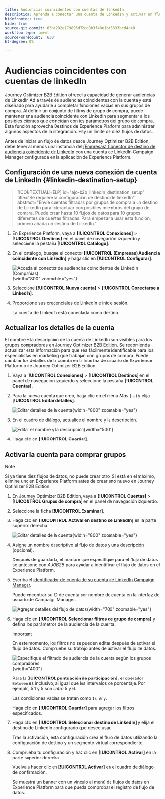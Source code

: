 ```yaml
---
title: Audiencias coincidentes con cuentas de linkedIn
description: Aprenda a conectar una cuenta de LinkedIn y activar un flujo de datos para comprar grupos.
hidefromtoc: true
hide: true
source-git-commit: 63bf202e179895d72cd8b3f40e1bf5333bcd4c48
workflow-type: tm+mt
source-wordcount: '630'
ht-degree: 0%

---
```


# Audiencias coincidentes con cuentas de linkedIn

Journey Optimizer B2B Edition ofrece la capacidad de generar audiencias de LinkedIn Ad a través de audiencias coincidentes con la cuenta y está diseñado para ayudarle a completar funciones vacías en sus grupos de compra. Al definir un conjunto de filtros de grupo de compra, puede mantener una audiencia coincidente con LinkedIn para segmentar a los posibles clientes que coincidan con los parámetros del grupo de compra. Esta función aprovecha Destinos de Experience Platform para administrar algunos aspectos de la integración. Hay un límite de diez flujos de datos.

Antes de iniciar un flujo de datos desde Journey Optimizer B2B Edition, debe tener al menos una instancia del [(Empresas) Conector de destino de audiencia coincidente de LinkedIn](https://experienceleague.adobe.com/en/docs/experience-platform/destinations/catalog/social/linkedin#connect) con una cuenta de LinkedIn Campaign Manager configurada en la aplicación de Experience Platform.

## Configuración de una nueva conexión de cuenta de LinkedIn {#linkedin-destination-setup}

>[!CONTEXTUALHELP]
>id="ajo-b2b_linkedin_destination_setup"
>title="Se requiere la configuración de destino de linkedIn"
>abstract="Envíe cuentas filtradas por grupos de compra a un destino de LinkedIn para interactuar con posibles miembros del grupo de compra. Puede crear hasta 10 flujos de datos para 10 grupos diferentes de cuentas filtradas. Para empezar a usar esta función, primero añada un destino de LinkedIn."

1. En Experience Platform, vaya a **[!UICONTROL Conexiones]** > **[!UICONTROL Destinos]** en el panel de navegación izquierdo y seleccione la pestaña **[!UICONTROL Catálogo]**.

1. En el catálogo, busque el conector **[!UICONTROL (Empresas) Audiencia coincidente con LinkedIn]** y haga clic en **[!UICONTROL Configurar]**.

   ![Acceda al conector de audiencias coincidentes de LinkedIn (Compañías)](./assets/aep-destinations-catalog-linkedin.png){width="800" zoomable="yes"}

1. Seleccione **[!UICONTROL Nueva cuenta]** > **[!UICONTROL Conectarse a LinkedIn]**.

1. Proporcione sus credenciales de LinkedIn e inicie sesión.

   La cuenta de LinkedIn está conectada como destino.

## Actualizar los detalles de la cuenta

El nombre y la descripción de la cuenta de LinkedIn son visibles para los grupos compradores en Journey Optimizer B2B Edition. Se recomienda actualizar esta información para que sea fácilmente identificable para los especialistas en marketing que trabajan con grupos de compra. Puede cambiar los detalles de la cuenta en la interfaz de usuario de Experience Platform o de Journey Optimizer B2B Edition.

1. Vaya a **[!UICONTROL Conexiones]** > **[!UICONTROL Destinos]** en el panel de navegación izquierdo y seleccione la pestaña **[!UICONTROL Cuentas]**.

1. Para la nueva cuenta que creó, haga clic en el menú _Más_ (**...**) y elija **[!UICONTROL Editar detalles]**.

   ![Editar detalles de la cuenta](./assets/aep-destinations-accounts-edit-details.png){width="800" zoomable="yes"}

1. En el cuadro de diálogo, actualice el nombre y la descripción.

   ![Editar el nombre y la descripción](./assets/destinations-linkedin-account-edit-details-dialog.png){width="500"}

1. Haga clic en **[!UICONTROL Guardar]**.

## Activar la cuenta para comprar grupos

>[!NOTE]
>
>Si ya tiene diez flujos de datos, no puede crear otro. Si está en el máximo, elimine uno en Experience Platform antes de crear uno nuevo en Journey Optimizer B2B Edition.

1. En Journey Optimizer B2B Edition, vaya a **[!UICONTROL Cuentas]** > **[!UICONTROL Grupos de compra]** en el panel de navegación izquierdo.

1. Seleccione la ficha **[!UICONTROL Examinar]**.

1. Haga clic en **[!UICONTROL Activar en destino de LinkedIn]** en la parte superior derecha.

   ![Editar detalles de la cuenta](./assets/activate-linkedin-destination.png){width="800" zoomable="yes"}

1. Asigne un nombre descriptivo al flujo de datos y una descripción (opcional).

   Después de guardarlo, el nombre que especifique para el flujo de datos se antepone con _AJOB2B_ para ayudar a identificar el flujo de datos en el Experience Platform.

1. Escriba el [identificador de cuenta de su cuenta de LinkedIn Campaign Manager](https://www.linkedin.com/help/lms/answer/a424270).

   Puede encontrar su ID de cuenta por nombre de cuenta en la interfaz de usuario de Campaign Manager.

   ![Agregar detalles del flujo de datos](./assets/destinations-linkedin-activate-details.png){width="700" zoomable="yes"}

1. Haga clic en **[!UICONTROL Seleccionar filtros de grupo de compra]** y defina los parámetros de la audiencia de la cuenta.

   >[!IMPORTANT]
   >
   >En este momento, los filtros no se pueden editar después de activar el flujo de datos. Compruebe su trabajo antes de activar el flujo de datos.

   ![Especifique el filtrado de audiencia de la cuenta según los grupos compradores](./assets/destinations-linkedin-activate-buying-group-filters.png){width="400"}

   Para la **[!UICONTROL puntuación de participación]**, el operador `Between` es inclusivo, al igual que los intervalos de porcentaje. Por ejemplo, 5.1 y 5 son _entre_ 5 y 6.

   Las condiciones vacías se tratan como `Is Any`.

   Haga clic en **[!UICONTROL Guardar]** para agregar los filtros especificados.

1. Haga clic en **[!UICONTROL Seleccionar destino de LinkedIn]** y elija el destino de LinkedIn configurado que desee usar.

   Tras la activación, esta configuración crea el flujo de datos utilizando la configuración de destino y un segmento virtual correspondiente.

1. Comprueba tu configuración y haz clic en **[!UICONTROL Activar]** en la parte superior derecha.

   Vuelva a hacer clic en **[!UICONTROL Activar]** en el cuadro de diálogo de confirmación.

   Se muestra un banner con un vínculo al menú de flujos de datos en Experience Platform para que pueda comprobar el registro de flujo de datos.
